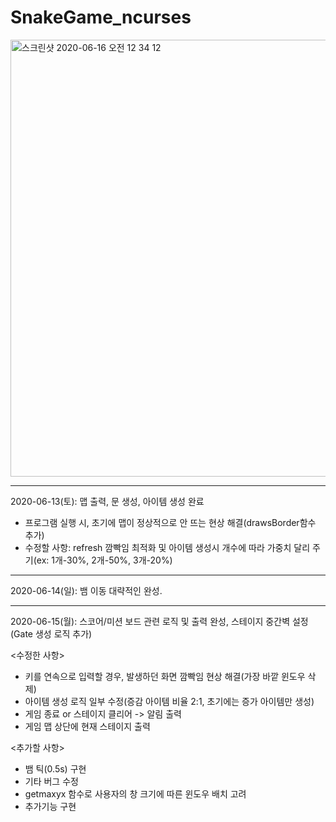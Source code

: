 # SnakeGame_ncurses
<img width="699" alt="스크린샷 2020-06-16 오전 12 34 12" src="https://user-images.githubusercontent.com/2377324/84677072-2aa36680-af69-11ea-81bc-61cec12a238d.png">

----------------
2020-06-13(토): 맵 출력, 문 생성, 아이템 생성 완료
- 프로그램 실행 시, 초기에 맵이 정상적으로 안 뜨는 현상 해결(drawsBorder함수 추가)
- 수정할 사항: refresh 깜빡임 최적화 및 아이템 생성시 개수에 따라 가중치 달리 주기(ex: 1개-30%, 2개-50%, 3개-20%)

----------------
2020-06-14(일): 뱀 이동 대략적인 완성.

----------------
2020-06-15(월): 스코어/미션 보드 관련 로직 및 출력 완성, 스테이지 중간벽 설정(Gate 생성 로직 추가)

<수정한 사항>
- 키를 연속으로 입력할 경우, 발생하던 화면 깜빡임 현상 해결(가장 바깥 윈도우 삭제)
- 아이템 생성 로직 일부 수정(증감 아이템 비율 2:1, 초기에는 증가 아이템만 생성)
- 게임 종료 or 스테이지 클리어 -> 알림 출력
- 게임 맵 상단에 현재 스테이지 출력

<추가할 사항>
- 뱀 틱(0.5s) 구현
- 기타 버그 수정
- getmaxyx 함수로 사용자의 창 크기에 따른 윈도우 배치 고려
- 추가기능 구현
